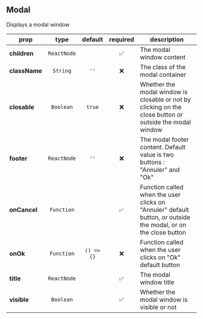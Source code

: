 ## Modal

Displays a modal window

prop | type | default | required | description
---- | :----: | :-------: | :--------: | -----------
**children** | `ReactNode` |  | :white_check_mark: | The modal window content
**className** | `String` | `''` | :x: | The class of the modal container
**closable** | `Boolean` | `true` | :x: | Whether the modal window is closable or not by clicking on the close button or outside the modal window
**footer** | `ReactNode` | `''` | :x: | The modal footer content. Default value is two buttons : "Annuler" and "Ok"
**onCancel** | `Function` |  | :white_check_mark: | Function called when the user clicks on "Annuler" default button, or outside the modal, or on the close button
**onOk** | `Function` | `() => {}` | :x: | Function called when the user clicks on "Ok" default button
**title** | `ReactNode` |  | :white_check_mark: | The modal window title
**visible** | `Boolean` |  | :white_check_mark: | Whether the modal window is visible or not

